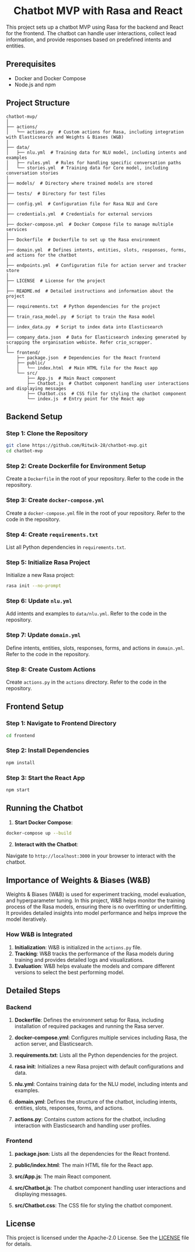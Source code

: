 <h1 align="center">Chatbot MVP with Rasa and React</h1>

<p align="justified">This project sets up a chatbot MVP using Rasa for the backend and React for the frontend. The chatbot can handle user interactions, collect lead information, and provide responses based on predefined intents and entities.</p>

## Prerequisites

- Docker and Docker Compose
- Node.js and npm

## Project Structure

```
chatbot-mvp/
│
├── actions/
│   └── actions.py  # Custom actions for Rasa, including integration with Elasticsearch and Weights & Biases (W&B)
│
├── data/
│   ├── nlu.yml  # Training data for NLU model, including intents and examples
│   ├── rules.yml  # Rules for handling specific conversation paths
│   └── stories.yml  # Training data for Core model, including conversation stories
│
├── models/  # Directory where trained models are stored
│
├── tests/  # Directory for test files
│
├── config.yml  # Configuration file for Rasa NLU and Core
│
├── credentials.yml  # Credentials for external services
│
├── docker-compose.yml  # Docker Compose file to manage multiple services
│
├── Dockerfile  # Dockerfile to set up the Rasa environment
│
├── domain.yml  # Defines intents, entities, slots, responses, forms, and actions for the chatbot
│
├── endpoints.yml  # Configuration file for action server and tracker store
│
├── LICENSE  # License for the project
│
├── README.md  # Detailed instructions and information about the project
│
├── requirements.txt  # Python dependencies for the project
│
├── train_rasa_model.py  # Script to train the Rasa model
│
├── index_data.py  # Script to index data into Elasticsearch
│
├── company_data.json  # Data for Elasticsearch indexing generated by scrapping the organisation webiste. Refer crio_scrapper.
│
└── frontend/
    ├── package.json  # Dependencies for the React frontend
    ├── public/
    │   └── index.html  # Main HTML file for the React app
    └── src/
        ├── App.js  # Main React component
        ├── Chatbot.js  # Chatbot component handling user interactions and displaying messages
        ├── Chatbot.css  # CSS file for styling the chatbot component
        └── index.js  # Entry point for the React app
```

## Backend Setup

### Step 1: Clone the Repository

```bash
git clone https://github.com/Ritwik-28/chatbot-mvp.git
cd chatbot-mvp
```

### Step 2: Create Dockerfile for Environment Setup

Create a `Dockerfile` in the root of your repository. Refer to the code in the repository.

### Step 3: Create `docker-compose.yml`

Create a `docker-compose.yml` file in the root of your repository. Refer to the code in the repository.

### Step 4: Create `requirements.txt`

List all Python dependencies in `requirements.txt`.

### Step 5: Initialize Rasa Project

Initialize a new Rasa project:

```bash
rasa init --no-prompt
```

### Step 6: Update `nlu.yml`

Add intents and examples to `data/nlu.yml`. Refer to the code in the repository.

### Step 7: Update `domain.yml`

Define intents, entities, slots, responses, forms, and actions in `domain.yml`. Refer to the code in the repository.

### Step 8: Create Custom Actions

Create `actions.py` in the `actions` directory. Refer to the code in the repository.

## Frontend Setup

### Step 1: Navigate to Frontend Directory

```bash
cd frontend
```

### Step 2: Install Dependencies

```bash
npm install
```

### Step 3: Start the React App

```bash
npm start
```

## Running the Chatbot

1. **Start Docker Compose**:

```bash
docker-compose up --build
```

2. **Interact with the Chatbot**:

Navigate to `http://localhost:3000` in your browser to interact with the chatbot.

## Importance of Weights & Biases (W&B)

Weights & Biases (W&B) is used for experiment tracking, model evaluation, and hyperparameter tuning. In this project, W&B helps monitor the training process of the Rasa models, ensuring there is no overfitting or underfitting. It provides detailed insights into model performance and helps improve the model iteratively.

### How W&B is Integrated

1. **Initialization**: W&B is initialized in the `actions.py` file.
2. **Tracking**: W&B tracks the performance of the Rasa models during training and provides detailed logs and visualizations.
3. **Evaluation**: W&B helps evaluate the models and compare different versions to select the best performing model.

## Detailed Steps

### Backend

1. **Dockerfile**: Defines the environment setup for Rasa, including installation of required packages and running the Rasa server.

2. **docker-compose.yml**: Configures multiple services including Rasa, the action server, and Elasticsearch.

3. **requirements.txt**: Lists all the Python dependencies for the project.

4. **rasa init**: Initializes a new Rasa project with default configurations and data.

5. **nlu.yml**: Contains training data for the NLU model, including intents and examples.

6. **domain.yml**: Defines the structure of the chatbot, including intents, entities, slots, responses, forms, and actions.

7. **actions.py**: Contains custom actions for the chatbot, including interaction with Elasticsearch and handling user profiles.

### Frontend

1. **package.json**: Lists all the dependencies for the React frontend.

2. **public/index.html**: The main HTML file for the React app.

3. **src/App.js**: The main React component.

4. **src/Chatbot.js**: The chatbot component handling user interactions and displaying messages.

5. **src/Chatbot.css**: The CSS file for styling the chatbot component.

## License

This project is licensed under the Apache-2.0 License. See the [LICENSE](LICENSE) file for details.
